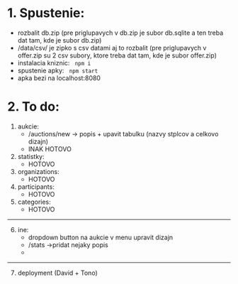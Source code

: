 # 1. Spustenie:
 - rozbalit db.zip (pre priglupavych v db.zip je subor db.sqlite a ten treba dat tam, kde je subor db.zip)
 - /data/csv/ je zipko s csv datami aj to rozbalit (pre priglupavych v offer.zip su 2 csv subory, ktore treba dat tam, kde je subor offer.zip)
 - instalacia kniznic:
&nbsp; ```
       npm i
       ```
 - spustenie apky:
&nbsp; ```
       npm start
       ```
 - apka bezi na localhost:8080

# 2. To do:
1. aukcie:
    - /auctions/new -> popis + upavit tabulku (nazvy stplcov a celkovo dizajn)
    - INAK HOTOVO
2. statistky:
    - HOTOVO
3. organizations:
   - HOTOVO
4. participants:
    - HOTOVO
5. categories:
    - HOTOVO
---
6. ine:
    - dropdown button na aukcie v menu upravit dizajn
    - /stats ->pridat nejaky popis
    - 
---
7. deployment (David + Tono)
